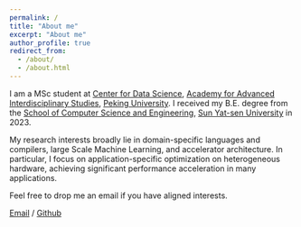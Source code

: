 ```yaml
---
permalink: /
title: "About me"
excerpt: "About me"
author_profile: true
redirect_from: 
  - /about/
  - /about.html
---
```


I am a MSc student at [Center for Data Science](https://www.ds.pku.edu.cn/), [Academy for Advanced lnterdisciplinary Studies](http://www.aais.pku.edu.cn/), [Peking University](https://www.pku.edu.cn/). I received my B.E. degree from the [School of Computer Science and Engineering](http://cse.sysu.edu.cn/), [Sun Yat-sen University](https://www.sysu.edu.cn/) in 2023.

My research interests broadly lie in domain-specific languages and compilers, large Scale Machine Learning, and accelerator architecture.  In particular, I focus on application-specific optimization on heterogeneous hardware, achieving significant performance acceleration in many applications.

Feel free to drop me an email if you have aligned interests.

[Email](mailto:liu1405214289@163.com) / [Github](https://github.com/VAthree) 
